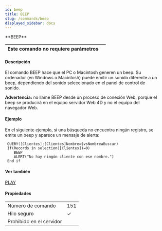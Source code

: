 ```yaml
---
id: beep
title: BEEP
slug: /commands/beep
displayed_sidebar: docs
---
```


<!--REF #_command_.BEEP.Syntax-->**BEEP**<!-- END REF-->
<!--REF #_command_.BEEP.Params-->
| Este comando no requiere parámetros |  |
| --- | --- |

<!-- END REF-->

#### Descripción 

<!--REF #_command_.BEEP.Summary-->El comando BEEP hace que el PC o Macintosh generen un beep.<!-- END REF--> Su ordenador (en Windows o Macintosh) puede emitir un sonido diferente a un beep, dependiendo del sonido seleccionado en el panel de control de sonido. 

**Advertencia:** no llame BEEP desde un proceso de conexión Web, porque el beep se producirá en el equipo servidor Web 4D y no el equipo del navegador Web.

#### Ejemplo 

En el siguiente ejemplo, si una búsqueda no encuentra ningún registro, se emite un beep y aparece un mensaje de alerta:

```4d
 QUERY([Clientes];[Clientes]Nombre=$vsNombreaBuscar)
 If(Records in selection([Clientes])=0)
    BEEP
    ALERT("No hay ningún cliente con ese nombre.")
 End if
```

#### Ver también 

[PLAY](play.md)  

#### Propiedades
|  |  |
| --- | --- |
| Número de comando | 151 |
| Hilo seguro | &check; |
| Prohibido en el servidor ||


